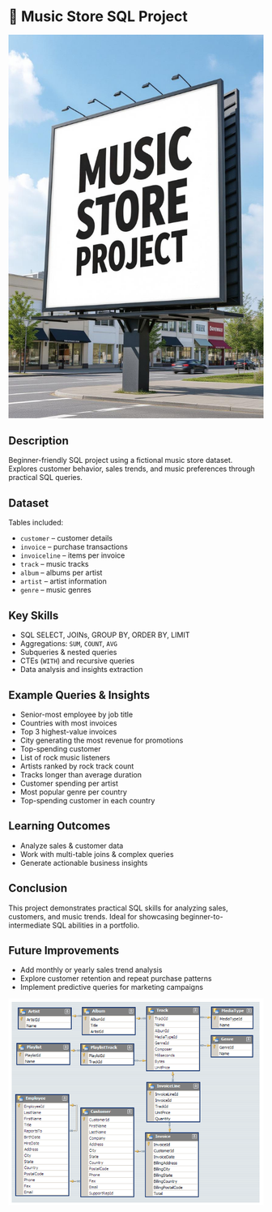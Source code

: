 # 🎵 Music Store SQL Project

![Music Store Project](https://github.com/tanishname/Music-Store-SQL-Project/blob/main/music_store_project.jpg?raw=true)






## Description
Beginner-friendly SQL project using a fictional music store dataset.  
Explores customer behavior, sales trends, and music preferences through practical SQL queries.

## Dataset
Tables included:  
- `customer` – customer details  
- `invoice` – purchase transactions  
- `invoiceline` – items per invoice  
- `track` – music tracks  
- `album` – albums per artist  
- `artist` – artist information  
- `genre` – music genres  

## Key Skills
- SQL SELECT, JOINs, GROUP BY, ORDER BY, LIMIT  
- Aggregations: `SUM`, `COUNT`, `AVG`  
- Subqueries & nested queries  
- CTEs (`WITH`) and recursive queries  
- Data analysis and insights extraction  

## Example Queries & Insights
- Senior-most employee by job title  
- Countries with most invoices  
- Top 3 highest-value invoices  
- City generating the most revenue for promotions  
- Top-spending customer  
- List of rock music listeners  
- Artists ranked by rock track count  
- Tracks longer than average duration  
- Customer spending per artist  
- Most popular genre per country  
- Top-spending customer in each country  

## Learning Outcomes
- Analyze sales & customer data  
- Work with multi-table joins & complex queries  
- Generate actionable business insights

## Conclusion
This project demonstrates practical SQL skills for analyzing sales, customers, and music trends. Ideal for showcasing beginner-to-intermediate SQL abilities in a portfolio.

## Future Improvements
- Add monthly or yearly sales trend analysis  
- Explore customer retention and repeat purchase patterns  
- Implement predictive queries for marketing campaigns

![Music Database Schema](https://github.com/tanishname/Music-Store-SQL-Project/blob/main/MusicDatabaseSchema.png?raw=true)

